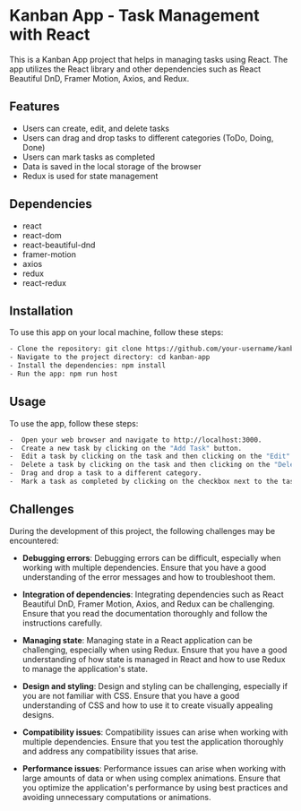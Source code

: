 
# Kanban App - Task Management with React

This is a Kanban App project that helps in managing tasks using React. The app utilizes the React library and other dependencies such as React Beautiful DnD, Framer Motion, Axios, and Redux.



## Features

- Users can create, edit, and delete tasks
- Users can drag and drop tasks to different categories (ToDo, Doing, Done)
- Users can mark tasks as completed
- Data is saved in the local storage of the browser
- Redux is used for state management


## Dependencies

- react
- react-dom
- react-beautiful-dnd
- framer-motion
- axios
- redux
- react-redux
## Installation

To use this app on your local machine, follow these steps:

```bash
- Clone the repository: git clone https://github.com/your-username/kanban-app.git
- Navigate to the project directory: cd kanban-app
- Install the dependencies: npm install
- Run the app: npm run host
```
    
## Usage
To use the app, follow these steps:

```bash
-  Open your web browser and navigate to http://localhost:3000.
-  Create a new task by clicking on the "Add Task" button.
-  Edit a task by clicking on the task and then clicking on the "Edit" button.
-  Delete a task by clicking on the task and then clicking on the "Delete" button.
-  Drag and drop a task to a different category.
-  Mark a task as completed by clicking on the checkbox next to the task.
```


## Challenges

During the development of this project, the following challenges may be encountered:

- **Debugging errors**: Debugging errors can be difficult, especially when working with multiple dependencies. Ensure that you have a good understanding of the error messages and how to troubleshoot them.

- **Integration of dependencies**: Integrating dependencies such as React Beautiful DnD, Framer Motion, Axios, and Redux can be challenging. Ensure that you read the documentation thoroughly and follow the instructions carefully.

- **Managing state**: Managing state in a React application can be challenging, especially when using Redux. Ensure that you have a good understanding of how state is managed in React and how to use Redux to manage the application's state.

- **Design and styling**: Design and styling can be challenging, especially if you are not familiar with CSS. Ensure that you have a good understanding of CSS and how to use it to create visually appealing designs.

- **Compatibility issues**: Compatibility issues can arise when working with multiple dependencies. Ensure that you test the application thoroughly and address any compatibility issues that arise.

- **Performance issues**: Performance issues can arise when working with large amounts of data or when using complex animations. Ensure that you optimize the application's performance by using best practices and avoiding unnecessary computations or animations.
